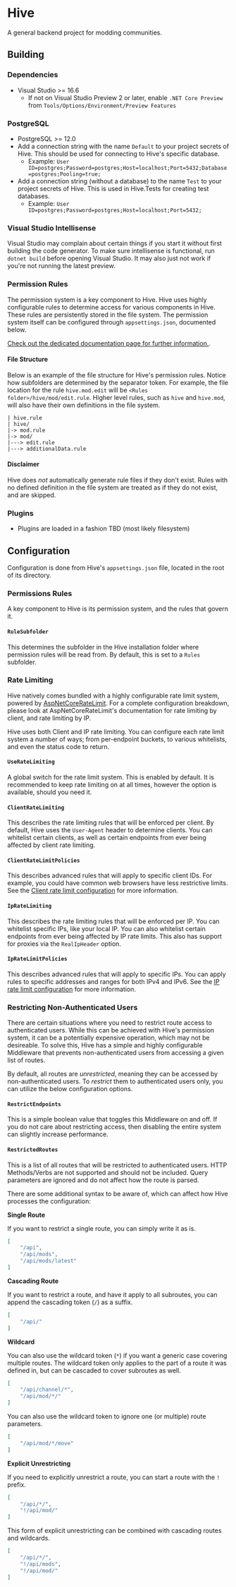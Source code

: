 # Hive

A general backend project for modding communities.

## Building

### Dependencies

- Visual Studio >= 16.6
  - If not on Visual Studio Preview 2 or later, enable `.NET Core Preview` from `Tools/Options/Environment/Preview Features`

### PostgreSQL

- PostgreSQL >= 12.0
- Add a connection string with the name `Default` to your project secrets of Hive. This should be used for connecting to 
  Hive's specific database.
  - Example: `User ID=postgres;Password=postgres;Host=localhost;Port=5432;Database=postgres;Pooling=true;`
- Add a connection string (without a database) to the name `Test` to your project secrets of Hive. This is used in Hive.Tests for creating test databases.
  - Example: `User ID=postgres;Password=postgres;Host=localhost;Port=5432;`

### Visual Studio Intellisense

Visual Studio may complain about certain things if you start it without first building the code generator.
To make sure intellisense is functional, run `dotnet build` before opening Visual Studio. It may also just
not work if you're not running the latest preview.

### Permission Rules

The permission system is a key component to Hive. Hive uses highly configurable rules to determine access for various components in Hive.
These rules are persistently stored in the file system. The permission system itself can be configured through `appsettings.json`, documented below.

[Check out the dedicated documentation page for further information.](https://github.com/Atlas-Rhythm/Hive/blob/master/Hive.Permissions/docs/Usage.md).

#### File Structure

Below is an example of the file structure for Hive's permission rules. Notice how subfolders are determined by the separator token.
For example, the file location for the rule `hive.mod.edit` will be `<Rules folder>/hive/mod/edit.rule`.
Higher level rules, such as `hive` and `hive.mod`, will also have their own definitions in the file system.

```
| hive.rule
| hive/
|-> mod.rule
|-> mod/
|---> edit.rule
|---> additionalData.rule
```

#### Disclaimer

Hive does *not* automatically generate rule files if they don't exist.
Rules with no defined definition in the file system are treated as if they do not exist, and are skipped.

### Plugins

- Plugins are loaded in a fashion TBD (most likely filesystem)

## Configuration

Configuration is done from Hive's `appsettings.json` file, located in the root of its directory.

### Permissions Rules

A key component to Hive is its permission system, and the rules that govern it.

#### `RuleSubfolder`

This determines the subfolder in the Hive installation folder where permission rules will be read from. By default, this is set to a `Rules` subfolder.

### Rate Limiting

Hive natively comes bundled with a highly configurable rate limit system, powered by [AspNetCoreRateLimit](https://github.com/stefanprodan/AspNetCoreRateLimit/).
For a complete configuration breakdown, please look at AspNetCoreRateLimit's documentation for rate limiting by client, and rate limiting by IP.

Hive uses both Client and IP rate limiting.
You can configure each rate limit system a number of ways; from per-endpoint buckets, to various whitelists, and even the status code to return.

#### `UseRateLimiting`

A global switch for the rate limit system. This is enabled by default.
It is recommended to keep rate limiting on at all times, however the option is available, should you need it.

#### `ClientRateLimiting`

This describes the rate limiting rules that will be enforced per client.
By default, Hive uses the `User-Agent` header to determine clients.
You can whitelist certain clients, as well as certain endpoints from ever being affected by client rate limiting.

#### `ClientRateLimitPolicies`

This describes advanced rules that will apply to specific client IDs.
For example, you could have common web browsers have less restrictive limits.
See the [Client rate limit configuration](https://github.com/stefanprodan/AspNetCoreRateLimit/wiki/ClientRateLimitMiddleware#setup) for more information.

#### `IpRateLimiting`

This describes the rate limiting rules that will be enforced per IP.
You can whitelist specific IPs, like your local IP. You can also whitelist certain endpoints from ever being affected by IP rate limits.
This also has support for proxies via the `RealIpHeader` option.

#### `IpRateLimitPolicies`

This describes advanced rules that will apply to specific IPs.
You can apply rules to specific addresses and ranges for both IPv4 and IPv6.
See the [IP rate limit configuration](https://github.com/stefanprodan/AspNetCoreRateLimit/wiki/IpRateLimitMiddleware#setup) for more information.

### Restricting Non-Authenticated Users

There are certain situations where you need to restrict route access to authenticated users.
While this can be achieved with Hive's permission system, it can be a potentially expensive operation, which may not be desireable.
To solve this, Hive has a simple and highly configurable Middleware that prevents non-authenticated users from accessing a given list of routes.

By default, all routes are *unrestricted*, meaning they can be accessed by non-authenticated users.
To *restrict* them to authenticated users only, you can utilize the below configuration options.

#### `RestrictEndpoints`

This is a simple boolean value that toggles this Middleware on and off.
If you do not care about restricting access, then disabling the entire system can slightly increase performance.

#### `RestrictedRoutes`

This is a list of all routes that will be restricted to authenticated users.
HTTP Methods/Verbs are not supported and should not be included.
Query parameters are ignored and do not affect how the route is parsed.

There are some additional syntax to be aware of, which can affect how Hive processes the configuration:

**Single Route**

If you want to restrict a single route, you can simply write it as is.

```json
[
    "/api",
    "/api/mods",
    "/api/mods/latest"
]
```

**Cascading Route**

If you want to restrict a route, and have it apply to all subroutes, you can append the cascading token (`/`) as a suffix.

```json
[
    "/api/"
]
```

**Wildcard**

You can also use the wildcard token (`*`) if you want a generic case covering multiple routes.
The wildcard token only applies to the part of a route it was defined in, but can be cascaded to cover subroutes as well.

```json
[
    "/api/channel/*",
    "/api/mod/*/"
]
```

You can also use the wildcard token to ignore one (or multiple) route parameters.

```json
[
    "/api/mod/*/move"
]
```

**Explicit Unrestricting**

If you need to explicitly unrestrict a route, you can start a route with the `!` prefix.

```json
[
    "/api/*/",
    "!/api/mod/"
]
```

This form of explicit unrestricting can be combined with cascading routes and wildcards.

```json
[
    "/api/*/",
    "!/api/mods",
    "!/api/mod/"
]